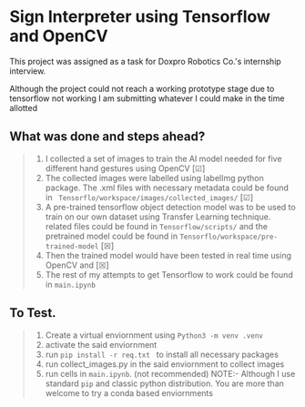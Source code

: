 # Sign Interpreter using Tensorflow and OpenCV

This project was assigned as a task for Doxpro Robotics Co.'s internship interview.

Although the project could not reach a working prototype stage due to tensorflow not working I am submitting whatever I could make in the time allotted

## What was done and steps ahead?
> 1. I collected a set of images to train the AI model needed for five different hand gestures using OpenCV [&#x2611;]
> 2. The collected  images were labelled using labelImg python package. The .xml files with necessary metadata could be found in ``` Tensorflo/workspace/images/collected_images/``` [&#x2611;]
> 3. A pre-trained tensorflow object detection model was to be used to train on our own dataset using Transfer Learning technique. related files could be found in ```Tensorflow/scripts/``` and the pretrained model could be found in ```Tensorflo/workspace/pre-trained-model``` [&#x2612;]
> 4. Then the trained model would have been tested in real time using OpenCV and [&#x2612;]
> 5. The rest of my attempts to get Tensorflow to work could be found in ```main.ipynb```

## To Test.
> 1. Create a virtual enviornment using ```Python3 -m venv .venv```
> 2. activate the said enviornment
> 3. run ```pip install -r req.txt ``` to install all necessary packages
> 4. run collect_images.py in the said enviornment to collect images
> 5. run cells in ```main.ipynb```. (not recommended)
>NOTE:- Although I use standard ```pip``` and classic python distribution. You are more than welcome to try a conda based enviornments
